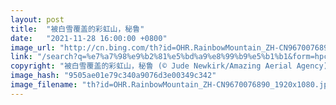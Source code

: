 ```yaml
---
layout: post
title:  "被白雪覆盖的彩虹山，秘鲁"
date:   "2021-11-28 16:00:00 +0800"
image_url: "http://cn.bing.com/th?id=OHR.RainbowMountain_ZH-CN9670076890_1920x1080.jpg&rf=LaDigue_1920x1080.jpg&pid=hp"
link: "/search?q=%e7%a7%98%e9%b2%81%e5%bd%a9%e8%99%b9%e5%b1%b1&form=hpcapt&mkt=zh-cn"
copyright: "被白雪覆盖的彩虹山，秘鲁 (© Jude Newkirk/Amazing Aerial Agency)"
image_hash: "9505ae01e79c340a9076d3e00349c342"
image_filename: "th?id=OHR.RainbowMountain_ZH-CN9670076890_1920x1080.jpg&rf=LaDigue_1920x1080.jpg&pid=hp"
---
```

